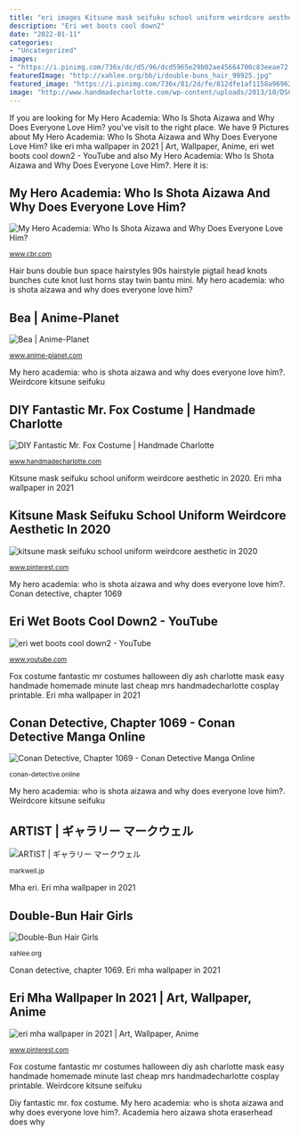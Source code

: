 ```yaml
---
title: "eri images Kitsune mask seifuku school uniform weirdcore aesthetic in 2020"
description: "Eri wet boots cool down2"
date: "2022-01-11"
categories:
- "Uncategorized"
images:
- "https://i.pinimg.com/736x/dc/d5/96/dcd5965e29b02ae45664700c83eeae72.jpg"
featuredImage: "http://xahlee.org/bb/i/double-buns_hair_99925.jpg"
featured_image: "https://i.pinimg.com/736x/81/2d/fe/812dfe1af1158a9696231a8cc20c37ff.jpg"
image: "http://www.handmadecharlotte.com/wp-content/uploads/2013/10/DSCF6211.jpg"
---
```


If you are looking for My Hero Academia: Who Is Shota Aizawa and Why Does Everyone Love Him? you've visit to the right place. We have 9 Pictures about My Hero Academia: Who Is Shota Aizawa and Why Does Everyone Love Him? like eri mha wallpaper in 2021 | Art, Wallpaper, Anime, eri wet boots cool down2 - YouTube and also My Hero Academia: Who Is Shota Aizawa and Why Does Everyone Love Him?. Here it is:

## My Hero Academia: Who Is Shota Aizawa And Why Does Everyone Love Him?

![My Hero Academia: Who Is Shota Aizawa and Why Does Everyone Love Him?](https://static3.cbrimages.com/wordpress/wp-content/uploads/2019/03/Eraserhead-My-Hero-Academia.jpg "Wet boots eri")

<small>www.cbr.com</small>

Hair buns double bun space hairstyles 90s hairstyle pigtail head knots bunches cute knot lust horns stay twin bantu mini. My hero academia: who is shota aizawa and why does everyone love him?

## Bea | Anime-Planet

![Bea | Anime-Planet](https://www.anime-planet.com/images/characters/bea-181188.jpg "Fox costume fantastic mr costumes halloween diy ash charlotte mask easy handmade homemade minute last cheap mrs handmadecharlotte cosplay printable")

<small>www.anime-planet.com</small>

My hero academia: who is shota aizawa and why does everyone love him?. Weirdcore kitsune seifuku

## DIY Fantastic Mr. Fox Costume | Handmade Charlotte

![DIY Fantastic Mr. Fox Costume | Handmade Charlotte](http://www.handmadecharlotte.com/wp-content/uploads/2013/10/DSCF6211.jpg "Kitsune mask seifuku school uniform weirdcore aesthetic in 2020")

<small>www.handmadecharlotte.com</small>

Kitsune mask seifuku school uniform weirdcore aesthetic in 2020. Eri mha wallpaper in 2021

## Kitsune Mask Seifuku School Uniform Weirdcore Aesthetic In 2020

![kitsune mask seifuku school uniform weirdcore aesthetic in 2020](https://i.pinimg.com/736x/dc/d5/96/dcd5965e29b02ae45664700c83eeae72.jpg "Mha eri")

<small>www.pinterest.com</small>

My hero academia: who is shota aizawa and why does everyone love him?. Conan detective, chapter 1069

## Eri Wet Boots Cool Down2 - YouTube

![eri wet boots cool down2 - YouTube](http://i1.ytimg.com/vi/E6m0qDdr4_0/maxresdefault.jpg "Diy fantastic mr. fox costume")

<small>www.youtube.com</small>

Fox costume fantastic mr costumes halloween diy ash charlotte mask easy handmade homemade minute last cheap mrs handmadecharlotte cosplay printable. Eri mha wallpaper in 2021

## Conan Detective, Chapter 1069 - Conan Detective Manga Online

![Conan Detective, Chapter 1069 - Conan Detective Manga Online](https://static.mangafarm.com/pages/nA8183j8wMIvLFnHUoorKDLYIz6o3QoffzycF6Bm.jpg "Fox costume fantastic mr costumes halloween diy ash charlotte mask easy handmade homemade minute last cheap mrs handmadecharlotte cosplay printable")

<small>conan-detective.online</small>

My hero academia: who is shota aizawa and why does everyone love him?. Weirdcore kitsune seifuku

## ARTIST | ギャラリー マークウェル

![ARTIST | ギャラリー マークウェル](https://markwell.jp/wp-content/uploads/2020/10/a51d96c5e0745d0eef24244f79796014.jpg "Wet boots eri")

<small>markwell.jp</small>

Mha eri. Eri mha wallpaper in 2021

## Double-Bun Hair Girls

![Double-Bun Hair Girls](http://xahlee.org/bb/i/double-buns_hair_99925.jpg "Fox costume fantastic mr costumes halloween diy ash charlotte mask easy handmade homemade minute last cheap mrs handmadecharlotte cosplay printable")

<small>xahlee.org</small>

Conan detective, chapter 1069. Eri mha wallpaper in 2021

## Eri Mha Wallpaper In 2021 | Art, Wallpaper, Anime

![eri mha wallpaper in 2021 | Art, Wallpaper, Anime](https://i.pinimg.com/736x/81/2d/fe/812dfe1af1158a9696231a8cc20c37ff.jpg "Hair buns double bun space hairstyles 90s hairstyle pigtail head knots bunches cute knot lust horns stay twin bantu mini")

<small>www.pinterest.com</small>

Fox costume fantastic mr costumes halloween diy ash charlotte mask easy handmade homemade minute last cheap mrs handmadecharlotte cosplay printable. Weirdcore kitsune seifuku

Diy fantastic mr. fox costume. My hero academia: who is shota aizawa and why does everyone love him?. Academia hero aizawa shota eraserhead does why
